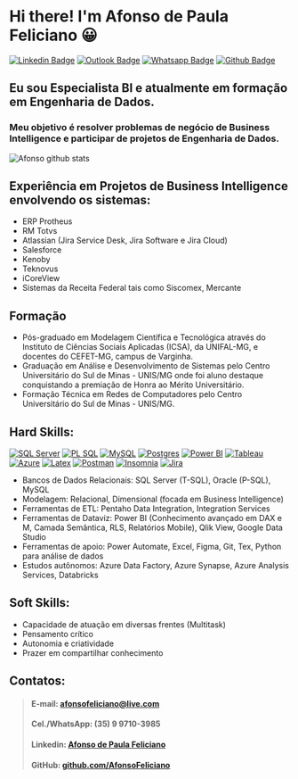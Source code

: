 # Hi there! I'm Afonso de Paula Feliciano 😀


[![Linkedin Badge](https://img.shields.io/badge/-LinkedIn-blue?style=for-the-badge&logo=Linkedin&logoColor=white&link=https:https://www.linkedin.com/in/afonsofeliciano/)](https://www.linkedin.com/in/afonsofeliciano/)
[![Outlook Badge](https://img.shields.io/badge/Microsoft_Outlook-0078D4?style=for-the-badge&logo=microsoft-outlook&logoColor=white&link=mailto:afonsofeliciano@live.com)](mailto:afonsofeliciano@live.com)
[![Whatsapp Badge](https://img.shields.io/badge/WhatsApp-25D366?style=for-the-badge&logo=whatsapp&logoColor=white&link=https://wa.me/5535997103985)](https://wa.me/5535997103985)
[![Github Badge](https://img.shields.io/badge/GitHub-100000?style=for-the-badge&logo=github&logoColor=white&link=https://github.com/AfonsoFeliciano)](https://github.com/AfonsoFeliciano)

## Eu sou Especialista BI e atualmente em formação em Engenharia de Dados.

### Meu objetivo é resolver problemas de negócio de Business Intelligence e participar de projetos de Engenharia de Dados.

![Afonso github stats](https://github-readme-stats.vercel.app/api?username=AfonsoFeliciano)

## Experiência em Projetos de Business Intelligence envolvendo os sistemas:
- ERP Protheus
- RM Totvs
- Atlassian (Jira Service Desk, Jira Software e Jira Cloud) 
- Salesforce
- Kenoby
- Teknovus
- iCoreView
- Sistemas da Receita Federal tais como Siscomex, Mercante



## Formação
- Pós-graduado em Modelagem Científica e Tecnológica através do Instituto de Ciências Sociais Aplicadas (ICSA), da UNIFAL-MG, e docentes do CEFET-MG, campus de Varginha. 
- Graduação em Análise e Desenvolvimento de Sistemas pelo Centro Universitário do Sul de Minas - UNIS/MG onde foi aluno destaque conquistando a premiação de Honra ao Mérito Universitário. 
- Formação Técnica em Redes de Computadores pelo Centro Universitário do Sul de Minas - UNIS/MG.

## Hard Skills:
[![SQL Server](https://img.shields.io/badge/Microsoft%20SQL%20Server-CC2927?style=for-the-badge&logo=microsoft%20sql%20server&logoColor=white)](https://github.com/AfonsoFeliciano/AfonsoFeliciano/edit/main/README.md)
[![PL SQL](https://img.shields.io/badge/PLSQL-F80000?style=for-the-badge&logo=oracle&logoColor=black)](https://github.com/AfonsoFeliciano/AfonsoFeliciano/edit/main/README.md)
[![MySQL](https://img.shields.io/badge/MySQL-005C84?style=for-the-badge&logo=mysql&logoColor=white)](https://github.com/AfonsoFeliciano/AfonsoFeliciano/edit/main/README.md)
[![Postgres](https://img.shields.io/badge/PostgreSQL-316192?style=for-the-badge&logo=postgresql&logoColor=white)](https://github.com/AfonsoFeliciano/AfonsoFeliciano/edit/main/README.md)
[![Power BI](https://img.shields.io/badge/PowerBI-F2C811?style=for-the-badge&logo=Power%20BI&logoColor=white)](https://github.com/AfonsoFeliciano/AfonsoFeliciano/edit/main/README.md)
[![Tableau](https://img.shields.io/badge/Tableau-E97627?style=for-the-badge&logo=Tableau&logoColor=white)](https://github.com/AfonsoFeliciano/AfonsoFeliciano/edit/main/README.md)
[![Azure](https://img.shields.io/badge/microsoft%20azure-0089D6?style=for-the-badge&logo=microsoft-azure&logoColor=white)](https://github.com/AfonsoFeliciano/AfonsoFeliciano/edit/main/README.md)
[![Latex](https://img.shields.io/badge/LaTeX-47A141?style=for-the-badge&logo=LaTeX&logoColor=white)](https://github.com/AfonsoFeliciano/AfonsoFeliciano/edit/main/README.md)
[![Postman](https://img.shields.io/badge/Postman-FF6C37?style=for-the-badge&logo=Postman&logoColor=white)](https://github.com/AfonsoFeliciano/AfonsoFeliciano/edit/main/README.md)
[![Insomnia](https://img.shields.io/badge/Insomnia-5849be?style=for-the-badge&logo=Insomnia&logoColor=white)](https://github.com/AfonsoFeliciano/AfonsoFeliciano/edit/main/README.md)
[![Jira](https://img.shields.io/badge/Jira-0052CC?style=for-the-badge&logo=Jira&logoColor=white)](https://github.com/AfonsoFeliciano/AfonsoFeliciano/edit/main/README.md)

- Bancos de Dados Relacionais: SQL Server (T-SQL), Oracle (P-SQL), MySQL
- Modelagem: Relacional, Dimensional (focada em Business Intelligence)
- Ferramentas de ETL: Pentaho Data Integration, Integration Services
- Ferramentas de Dataviz: Power BI (Conhecimento avançado em DAX e M, Camada Semântica, RLS, Relatórios Mobile), Qlik View, Google Data Studio
- Ferramentas de apoio: Power Automate, Excel, Figma, Git, Tex, Python para análise de dados
- Estudos autônomos: Azure Data Factory, Azure Synapse, Azure Analysis Services, Databricks

## Soft Skills:
- Capacidade de atuação em diversas frentes (Multitask)
- Pensamento crítico
- Autonomia e criatividade
- Prazer em compartilhar conhecimento


## Contatos: 

> #### E-mail: afonsofeliciano@live.com  
> #### Cel./WhatsApp: (35) 9 9710-3985  
> #### Linkedin: <a href="https://www.linkedin.com/in/afonsofeliciano/"> Afonso de Paula Feliciano </a> 
> #### GitHub: <a href="https://github.com/AfonsoFeliciano"> github.com/AfonsoFeliciano </a>



<!--
**AfonsoFeliciano/AfonsoFeliciano** is a ✨ _special_ ✨ repository because its `README.md` (this file) appears on your GitHub profile.

Here are some ideas to get you started:

- 🔭 I’m currently working on ...
- 🌱 I’m currently learning ...
- 👯 I’m looking to collaborate on ...
- 🤔 I’m looking for help with ...
- 💬 Ask me about ...
- 📫 How to reach me: ...
- 😄 Pronouns: ...
- ⚡ Fun fact: ...

Github Status: https://github-readme-stats.vercel.app/api?username=AfonsoFeliciano
-->
